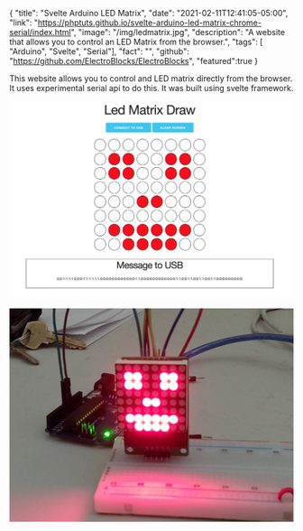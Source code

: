 {
"title": "Svelte Arduino LED Matrix",
"date": "2021-02-11T12:41:05-05:00",
"link": "https://phptuts.github.io/svelte-arduino-led-matrix-chrome-serial/index.html",
"image": "/img/ledmatrix.jpg",
"description": "A website that allows you to control an LED Matrix from the browser.",
"tags": [ "Arduino", "Svelte", "Serial"],
"fact": "",
"github": "https://github.com/ElectroBlocks/ElectroBlocks",
"featured":true
}

This website allows you to control and LED matrix directly from the browser. It uses experimental serial api to do this. It was built using svelte framework.

![website](/img/ledmatrix-website.png)

![matrix](/img/ledmatrix.jpg)
